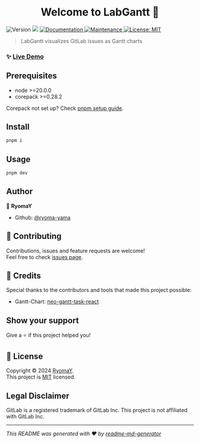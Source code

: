 <h1 align="center">Welcome to LabGantt 👋</h1>
<p>
  <img alt="Version" src="https://img.shields.io/badge/version-0.1.0-blue.svg?cacheSeconds=2592000" />
  <img src="https://img.shields.io/badge/node-%3E%3D20.0.0-blue.svg" />
  <a href="https://github.com/ryoma-yama/lab-gantt#readme" target="_blank">
    <img alt="Documentation" src="https://img.shields.io/badge/documentation-yes-brightgreen.svg" />
  </a>
  <a href="https://github.com/ryoma-yama/lab-gantt/graphs/commit-activity" target="_blank">
    <img alt="Maintenance" src="https://img.shields.io/badge/Maintained%3F-yes-green.svg" />
  </a>
  <a href="https://github.com/ryoma-yama/lab-gantt/blob/master/LICENSE" target="_blank">
    <img alt="License: MIT" src="https://img.shields.io/github/license/ryoma-yama/lab-gantt" />
  </a>
</p>

> LabGantt visualizes GitLab issues as Gantt charts

### ✨ [Live Demo](https://ryoma-yama.github.io/lab-gantt/)

## Prerequisites

- node >=20.0.0
- corepack >=0.28.2

Corepack not set up? Check [pnpm setup guide](https://pnpm.io/installation#using-corepack).

## Install

```sh
pnpm i
```

## Usage

```sh
pnpm dev
```

## Author

👤 **RyomaY**

* Github: [@ryoma-yama](https://github.com/ryoma-yama)

## 🤝 Contributing

Contributions, issues and feature requests are welcome!<br />Feel free to check [issues page](https://github.com/ryoma-yama/lab-gantt/issues). 

## 🙏 Credits

Special thanks to the contributors and tools that made this project possible:
- Gantt-Chart: [neo-gantt-task-react](https://github.com/ryoma-yama/neo-gantt-task-react)

## Show your support

Give a ⭐️ if this project helped you!

## 📝 License

Copyright © 2024 [RyomaY](https://github.com/ryoma-yama).<br />
This project is [MIT](https://github.com/ryoma-yama/lab-gantt/blob/master/LICENSE) licensed.

## Legal Disclaimer

GitLab is a registered trademark of GitLab Inc. This project is not affiliated with GitLab Inc.

***
_This README was generated with ❤️ by [readme-md-generator](https://github.com/kefranabg/readme-md-generator)_
